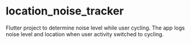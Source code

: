 # location_noise_tracker
Flutter project to determine noise level while user cycling. The app logs noise level and location when user activity switched to cycling.
